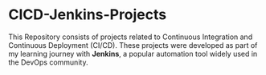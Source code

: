 # CICD-Jenkins-Projects
This Repository consists of projects related to Continuous Integration and Continuous Deployment (CI/CD). These projects were developed as part of my learning journey with **Jenkins**, a popular automation tool widely used in the DevOps community.
